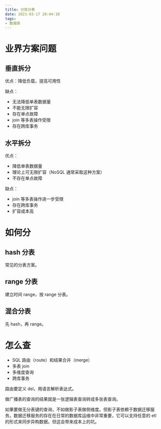 ```yaml
---
title: 分库分表
date: 2021-03-17 20:44:18
tags:
- 数据库
---
```

# 业界方案问题

## 垂直拆分

优点：降低负载，提高可用性

缺点：
- 无法降低单表数据量
- 不能无限扩容
- 存在单点故障
- join 等多表操作受限
- 存在跨库事务

## 水平拆分

优点：
- 降低单表数据量
- 理论上可无限扩容（NoSQL 通常采取这种方案）
- 不存在单点故障

缺点：
- join 等多表操作进一步受限
- 存在跨库事务
- 扩容成本高

# 如何分

## hash 分表

常见的分表方案。

## range 分表

建立时间 range，按 range 分表。

## 混合分表

先 hash，再 range。

# 怎么查

- SQL 路由（route）和结果合并（merge）
- 多表 join
- 多维度查询
- 跨库事务

路由要定义 dsl，用语言解析表达式。

做广播表的查询的结果就是一张逻辑表查询转成多张表查询。

如果要做无分表键的查询，不如做影子表做侧维度。但影子表依赖于数据迁移服务。数据迁移服务的存在在日常的数据库运维中非常重要，它可以支持任意的 etl 的形式来同步异构数据。但这会带来成本上的坑。
